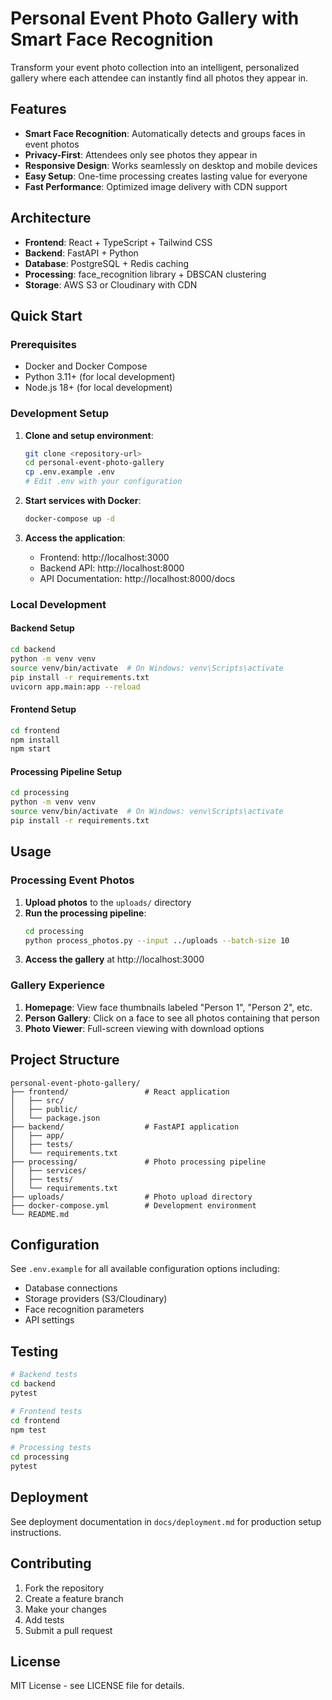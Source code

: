 # Personal Event Photo Gallery with Smart Face Recognition

Transform your event photo collection into an intelligent, personalized gallery where each attendee can instantly find all photos they appear in.

## Features

- **Smart Face Recognition**: Automatically detects and groups faces in event photos
- **Privacy-First**: Attendees only see photos they appear in
- **Responsive Design**: Works seamlessly on desktop and mobile devices
- **Easy Setup**: One-time processing creates lasting value for everyone
- **Fast Performance**: Optimized image delivery with CDN support

## Architecture

- **Frontend**: React + TypeScript + Tailwind CSS
- **Backend**: FastAPI + Python
- **Database**: PostgreSQL + Redis caching
- **Processing**: face_recognition library + DBSCAN clustering
- **Storage**: AWS S3 or Cloudinary with CDN

## Quick Start

### Prerequisites

- Docker and Docker Compose
- Python 3.11+ (for local development)
- Node.js 18+ (for local development)

### Development Setup

1. **Clone and setup environment**:
   ```bash
   git clone <repository-url>
   cd personal-event-photo-gallery
   cp .env.example .env
   # Edit .env with your configuration
   ```

2. **Start services with Docker**:
   ```bash
   docker-compose up -d
   ```

3. **Access the application**:
   - Frontend: http://localhost:3000
   - Backend API: http://localhost:8000
   - API Documentation: http://localhost:8000/docs

### Local Development

#### Backend Setup
```bash
cd backend
python -m venv venv
source venv/bin/activate  # On Windows: venv\Scripts\activate
pip install -r requirements.txt
uvicorn app.main:app --reload
```

#### Frontend Setup
```bash
cd frontend
npm install
npm start
```

#### Processing Pipeline Setup
```bash
cd processing
python -m venv venv
source venv/bin/activate  # On Windows: venv\Scripts\activate
pip install -r requirements.txt
```

## Usage

### Processing Event Photos

1. **Upload photos** to the `uploads/` directory
2. **Run the processing pipeline**:
   ```bash
   cd processing
   python process_photos.py --input ../uploads --batch-size 10
   ```
3. **Access the gallery** at http://localhost:3000

### Gallery Experience

1. **Homepage**: View face thumbnails labeled "Person 1", "Person 2", etc.
2. **Person Gallery**: Click on a face to see all photos containing that person
3. **Photo Viewer**: Full-screen viewing with download options

## Project Structure

```
personal-event-photo-gallery/
├── frontend/                 # React application
│   ├── src/
│   ├── public/
│   └── package.json
├── backend/                  # FastAPI application
│   ├── app/
│   ├── tests/
│   └── requirements.txt
├── processing/               # Photo processing pipeline
│   ├── services/
│   ├── tests/
│   └── requirements.txt
├── uploads/                  # Photo upload directory
├── docker-compose.yml        # Development environment
└── README.md
```

## Configuration

See `.env.example` for all available configuration options including:
- Database connections
- Storage providers (S3/Cloudinary)
- Face recognition parameters
- API settings

## Testing

```bash
# Backend tests
cd backend
pytest

# Frontend tests
cd frontend
npm test

# Processing tests
cd processing
pytest
```

## Deployment

See deployment documentation in `docs/deployment.md` for production setup instructions.

## Contributing

1. Fork the repository
2. Create a feature branch
3. Make your changes
4. Add tests
5. Submit a pull request

## License

MIT License - see LICENSE file for details.